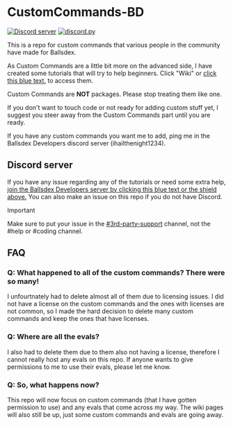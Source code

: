 # CustomCommands-BD
[![Discord server](https://img.shields.io/badge/support-server-5865F2?logo=discord)](https://discord.gg/PKKhee4fvy)
[![discord.py](https://img.shields.io/badge/discord-py-blue.svg)](https://github.com/Rapptz/discord.py)

This is a repo for custom commands that various people in the community have made for Ballsdex.

As Custom Commands are a little bit more on the advanced side, I have created some tutorials that will try to help beginners. Click "Wiki" or [click this blue text.](https://github.com/ContestedWheel/EvalEvalEval-BD/wiki) to access them.

Custom Commands are **NOT** packages. Please stop treating them like one.

If you don't want to touch code or not ready for adding custom stuff yet, I suggest you steer away from the Custom Commands part until you are ready.

If you have any custom commands you want me to add, ping me in the Ballsdex Developers discord server (ihailthenight1234).

## Discord server

If you have any issue regarding any of the tutorials or need some extra help, [join the Ballsdex Developers server by clicking this blue text or the shield above.](https://discord.com/invite/PKKhee4fvy) You can also make an issue on this repo if you do not have Discord.

> [!IMPORTANT]
> Make sure to put your issue in the [#3rd-party-support](https://discord.com/channels/1255250024741212262/1408755671100555324) channel, not the #help or #coding channel.

## FAQ

### Q: What happened to all of the custom commands? There were so many!

I unfourtnately had to delete almost all of them due to licensing issues. I did not have a license on the custom commands and the ones with licenses are not common, so I made the hard decision to delete many custom commands and keep the ones that have licenses.

### Q: Where are all the evals?

I also had to delete them due to them also not having a license, therefore I cannot really host any evals on this repo. If anyone wants to give permissions to me to use their evals, please let me know.

### Q: So, what happens now?

This repo will now focus on custom commands (that I have gotten permission to use) and any evals that come across my way. The wiki pages will also still be up, just some custom commands and evals are going away.
